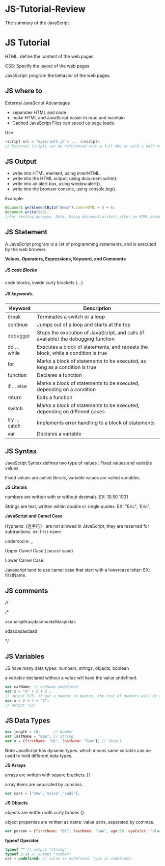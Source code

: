 # JS-Tutorial-Review
The summary of the JavaScript 

# JS Tutorial

HTML: define the content of the web pages

CSS: Specify the layout of the web pages

JavaScript: program the behavior of the web pages.

## JS where to
External JavaScript Advantages
- separates HTML and code
- make HTML and JavaScript easier to read and maintain
- Cached JavaScript Files can speed up page loads.

Use
```javascript
<script src = "myScript1.js"> ... </script> 
// External Scripts can be referenced with a full URL or with a path relative to the current web page
```

## JS Output

- write into HTML element, using innerHTML.
- write into the HTML output, using document.write().
- write into an alert box, using window.alert().
- write into the browser console, using console.log().

Example:

```javascript
document.getElementById("demo").innerHTML = 5 + 6;
document.write(5+6);
//for testing purpose, Note, Using document.write() after an HTML document is loaded, will delete all existing HTML.
```

## JS Statement

A JavaScript program is a list of programming statements, and is executed by the web browser.

**Values, Operators, Expressions, Keyword, and Comments**


##### JS code Blocks

code blocks, inside curly brackets {...}

##### JS keywords.

Keyword | Description
--- | ---
break |	Terminates a switch or a loop
continue |	Jumps out of a loop and starts at the top
debugger | Stops the execution of JavaScript, and calls (if available) the debugging function
do ... while |	Executes a block of statements, and repeats the block, while a condition is true
for |	Marks a block of statements to be executed, as long as a condition is true
function |	Declares a function
if ... else |	Marks a block of statements to be executed, depending on a condition
return |	Exits a function
switch |	Marks a block of statements to be executed, depending on different cases
try ... catch |	Implements error handling to a block of statements
var |	Declares a variable

## JS Syntax

JavaScript Syntax defines two type of values : Fixed values and variable values.

Fixed values are called literals, variable values are valled variables.

**JS Literals**

numbers are written with or without decimals. EX: 10.50  1001

Strings are text, written within double or single quotes. EX: "Eric", 'Eric'.


**JavaScript and Camel Case**

Hyphens: (连字符） are not allowed in JavaScript, they are reserved for subtractions. ex: first-name

undersocre: _  

Upper Camel Case ( pascal case) 

Lower Camel Case:

Javascript tend to use camel case that start with a lowercase letter: EX: firstName.

## JS comments

//

/*

asdnalsjdlkasjdasdnaskdhlasjdklas

sdasdadasdasd

*/


## JS Variables

JS have many data types: numbers, strings, objects, boolean

a variable declared without a value will have the value undefined.

```javascript
var carName; // carName undefined
var x = "5" + 2 + 3 ;
// output 523, if put a number in quotes, the rest of numbers will be treated as strings, and concatednated.
var x = 2 + 3 + "5";
// output "55"
```

## JS Data Types

```javascript
var length = 16;      // Number
var lastName = "Gao"; // String
var x = {firstName: "Qi", lastName: "Gao"}; // Object
```

Note JavaScript has dynamic types. which means same variable can be used to hold different data types.

**JS Arrays**

arrays are written with square brackets. []

array items are separated by commas.

```javascript
var cars = ['bmw','volvo','audi'];
```

**JS Objects**

objects are written with curly braces {}.

object properties are written as name: value pairs, separated by commas.

```javascript
var person = {firstName: "Qi", lastName: "Gao", age:50, eyeColor: "black"};
```

**typeof Operator**
```javascript
typeof "" // output "string"
typeof 3.14 // output "number"
car = undefined; // value is undefined, type is undefined.
```
